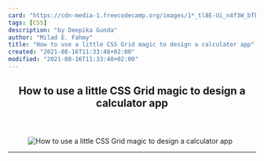 ```yaml
---
card: "https://cdn-media-1.freecodecamp.org/images/1*_tl8E-Ui_n4f3W_bTk_AnQ.png"
tags: [CSS]
description: "by Deepika Gunda"
author: "Milad E. Fahmy"
title: "How to use a little CSS Grid magic to design a calculator app"
created: "2021-08-16T11:33:48+02:00"
modified: "2021-08-16T11:33:48+02:00"
---
```

<div class="site-wrapper">
<main id="site-main" class="site-main outer">
<div class="inner">
<article class="post-full post tag-css tag-javascript tag-web-development tag-technology tag-design ">
<header class="post-full-header">
<h1 class="post-full-title">How to use a little CSS Grid magic to design a calculator app</h1>
</header>
<figure class="post-full-image">
<picture>
<source media="(max-width: 700px)" sizes="1px" srcset="data:image/gif;base64,R0lGODlhAQABAIAAAAAAAP///yH5BAEAAAAALAAAAAABAAEAAAIBRAA7 1w">
<source media="(min-width: 701px)" sizes="(max-width: 800px) 400px,
(max-width: 1170px) 700px,
1400px" srcset="https://cdn-media-1.freecodecamp.org/images/1*_tl8E-Ui_n4f3W_bTk_AnQ.png 300w,
https://cdn-media-1.freecodecamp.org/images/1*_tl8E-Ui_n4f3W_bTk_AnQ.png 600w,
https://cdn-media-1.freecodecamp.org/images/1*_tl8E-Ui_n4f3W_bTk_AnQ.png 1000w,
https://cdn-media-1.freecodecamp.org/images/1*_tl8E-Ui_n4f3W_bTk_AnQ.png 2000w">
<img onerror="this.style.display='none'" src="https://cdn-media-1.freecodecamp.org/images/1*_tl8E-Ui_n4f3W_bTk_AnQ.png" alt="How to use a little CSS Grid magic to design a calculator app">
</picture>
</figure>
<section class="post-full-content">
<div class="post-content medium-migrated-article">
</div>
<hr>
</section>
</article>
</div>
</main>
</div>
<!-- Google Tag Manager (noscript) -->
<!-- End Google Tag Manager (noscript) -->
